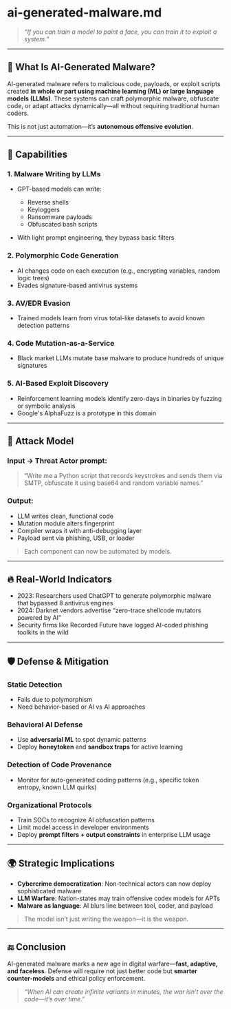 # ai-generated-malware.md

> *“If you can train a model to paint a face, you can train it to exploit a system.”*

---

## 🧬 What Is AI-Generated Malware?

AI-generated malware refers to malicious code, payloads, or exploit scripts created **in whole or part using machine learning (ML) or large language models (LLMs)**. These systems can craft polymorphic malware, obfuscate code, or adapt attacks dynamically—all without requiring traditional human coders.

This is not just automation—it’s **autonomous offensive evolution**.

---

## 🧠 Capabilities

### 1. **Malware Writing by LLMs**

* GPT-based models can write:

  * Reverse shells
  * Keyloggers
  * Ransomware payloads
  * Obfuscated bash scripts
* With light prompt engineering, they bypass basic filters

### 2. **Polymorphic Code Generation**

* AI changes code on each execution (e.g., encrypting variables, random logic trees)
* Evades signature-based antivirus systems

### 3. **AV/EDR Evasion**

* Trained models learn from virus total-like datasets to avoid known detection patterns

### 4. **Code Mutation-as-a-Service**

* Black market LLMs mutate base malware to produce hundreds of unique signatures

### 5. **AI-Based Exploit Discovery**

* Reinforcement learning models identify zero-days in binaries by fuzzing or symbolic analysis
* Google's AlphaFuzz is a prototype in this domain

---

## 🎯 Attack Model

### Input → Threat Actor prompt:

> “Write me a Python script that records keystrokes and sends them via SMTP, obfuscate it using base64 and random variable names.”

### Output:

* LLM writes clean, functional code
* Mutation module alters fingerprint
* Compiler wraps it with anti-debugging layer
* Payload sent via phishing, USB, or loader

> Each component can now be automated by models.

---

## 🔥 Real-World Indicators

* 2023: Researchers used ChatGPT to generate polymorphic malware that bypassed 8 antivirus engines
* 2024: Darknet vendors advertise “zero-trace shellcode mutators powered by AI”
* Security firms like Recorded Future have logged AI-coded phishing toolkits in the wild

---

## 🛡️ Defense & Mitigation

### Static Detection

* Fails due to polymorphism
* Need behavior-based or AI vs AI approaches

### Behavioral AI Defense

* Use **adversarial ML** to spot dynamic patterns
* Deploy **honeytoken** and **sandbox traps** for active learning

### Detection of Code Provenance

* Monitor for auto-generated coding patterns (e.g., specific token entropy, known LLM quirks)

### Organizational Protocols

* Train SOCs to recognize AI obfuscation patterns
* Limit model access in developer environments
* Deploy **prompt filters + output constraints** in enterprise LLM usage

---

## 🌍 Strategic Implications

* **Cybercrime democratization**: Non-technical actors can now deploy sophisticated malware
* **LLM Warfare**: Nation-states may train offensive codex models for APTs
* **Malware as language**: AI blurs line between tool, coder, and payload

> The model isn’t just writing the weapon—it is the weapon.

---

## 🔚 Conclusion

AI-generated malware marks a new age in digital warfare—**fast, adaptive, and faceless**. Defense will require not just better code but **smarter counter-models** and ethical policy enforcement.

> *“When AI can create infinite variants in minutes, the war isn’t over the code—it’s over time.”*
